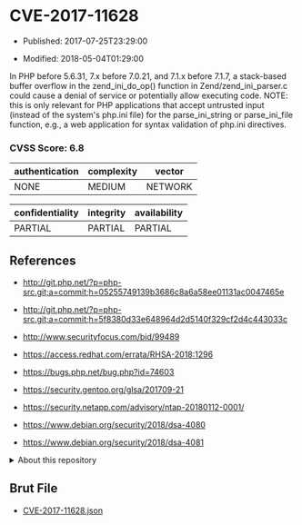 # CVE-2017-11628

- Published: 2017-07-25T23:29:00

- Modified: 2018-05-04T01:29:00

In PHP before 5.6.31, 7.x before 7.0.21, and 7.1.x before 7.1.7, a stack-based buffer overflow in the zend_ini_do_op() function in Zend/zend_ini_parser.c could cause a denial of service or potentially allow executing code. NOTE: this is only relevant for PHP applications that accept untrusted input (instead of the system's php.ini file) for the parse_ini_string or parse_ini_file function, e.g., a web application for syntax validation of php.ini directives.

### CVSS Score: **6.8**

| authentication | complexity | vector |
| --- | --- | --- |
| NONE | MEDIUM | NETWORK |

| confidentiality | integrity | availability |
| --- | --- | --- |
| PARTIAL | PARTIAL | PARTIAL |

## References

* http://git.php.net/?p=php-src.git;a=commit;h=05255749139b3686c8a6a58ee01131ac0047465e

* http://git.php.net/?p=php-src.git;a=commit;h=5f8380d33e648964d2d5140f329cf2d4c443033c

* http://www.securityfocus.com/bid/99489

* https://access.redhat.com/errata/RHSA-2018:1296

* https://bugs.php.net/bug.php?id=74603

* https://security.gentoo.org/glsa/201709-21

* https://security.netapp.com/advisory/ntap-20180112-0001/

* https://www.debian.org/security/2018/dsa-4080

* https://www.debian.org/security/2018/dsa-4081

<details>
<summary>About this repository</summary> 

  This repository is part of the project [Live Hack CVE](https://github.com/Live-Hack-CVE). Main website can be found [www.live-hack.org](https://www.live-hack.org) 
  
  Made by [Sn0wAlice](https://github.com/Sn0wAlice) for the people that care about security and need to have a feed of the latest CVEs. Hope you enjoy it, don't forget to star the repo and follow me on [Twitter](https://twitter.com/Sn0wAlice) and [Github](https://github.com/Sn0wAlice). And that is my [personnal website](https://www.alice-snow.me/)

  - [Home Page](https://github.com/Live-Hack-CVE)
  - [Framework](https://github.com/Live-Hack-CVE/cve-framework)
  - [CVE database](https://github.com/Live-Hack-CVE/full_database)
  - [Changelog](https://github.com/Live-Hack-CVE/Changelog)
</details>

## Brut File

* [CVE-2017-11628.json](https://raw.githubusercontent.com/Live-Hack-CVE/full_database/main/cves/2017/CVE-2017-11628.json)

